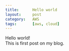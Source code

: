```yaml
---
title:      Hello world
layout:     post
category:   AWS
tags: 	    [aws, cloud]
---
```


Hello world!   
This is first post on my blog.   
